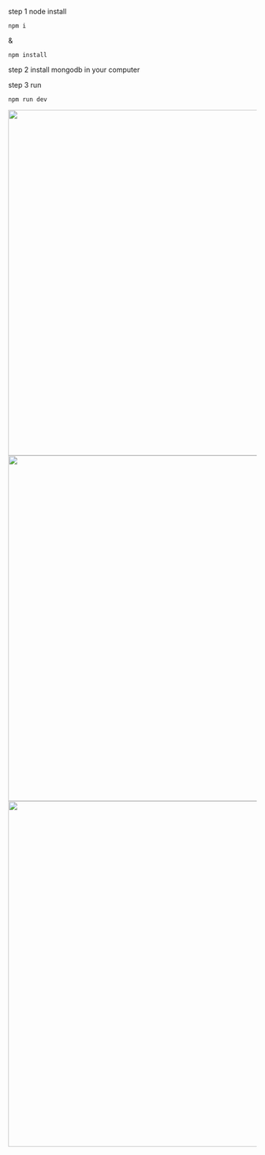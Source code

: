 step 1  node install
```
npm i
```
&
```
npm install
```
step 2 install mongodb in your computer

step 3 run 

```
npm run dev
```



<p align="center">


<img src="https://github.com/user-attachments/assets/797f5fce-20e2-420e-a863-b0f5bfbf4843" width="1200" height="700">
<img src="https://github.com/user-attachments/assets/fe9e4ea1-ebe0-4e15-834d-8df78eaa603e" width="1200" height="700">
<img src="https://github.com/user-attachments/assets/cda32811-62b7-4873-8876-de2316cd6f30" width="1200" height="700">

  
</p>
